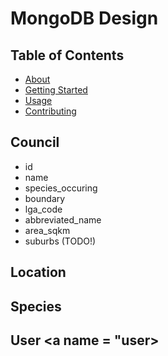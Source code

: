 # MongoDB Design

## Table of Contents

- [About](#about)
- [Getting Started](#getting_started)
- [Usage](#usage)
- [Contributing](../CONTRIBUTING.md)

## Council <a name = "council"></a>

- id
- name
- species_occuring
- boundary 
- lga_code
- abbreviated_name
- area_sqkm
- suburbs (TODO!)

## Location <a name = "location"></a>



## Species <a name = "species"></a>

## User <a name = "user></a>